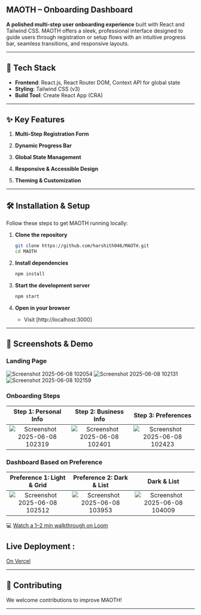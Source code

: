 ## MAOTH – Onboarding Dashboard

**A polished multi-step user onboarding experience** built with React and Tailwind CSS. MAOTH offers a sleek, professional interface designed to guide users through registration or setup flows with an intuitive progress bar, seamless transitions, and responsive layouts.

---

## 🚀 Tech Stack

* **Frontend**: React.js, React Router DOM, Context API for global state
* **Styling**: Tailwind CSS (v3)
* **Build Tool**: Create React App (CRA)

---

## ✨ Key Features

1. **Multi-Step Registration Form**

2. **Dynamic Progress Bar**

3. **Global State Management**

4. **Responsive & Accessible Design**

5. **Theming & Customization**

---

## 🛠️ Installation & Setup

Follow these steps to get MAOTH running locally:

1. **Clone the repository**

   ```bash
   git clone https://github.com/harshith046/MAOTH.git
   cd MAOTH
   ```

2. **Install dependencies**

   ```bash
   npm install
   ```

3. **Start the development server**

   ```bash
   npm start
   ```

4. **Open in your browser**

   * Visit [http://localhost:3000]

---

## 📸 Screenshots & Demo

### Landing Page

![Screenshot 2025-06-08 102054](https://github.com/user-attachments/assets/25c170ac-b39d-432d-8385-2f169cefa1f1)
![Screenshot 2025-06-08 102131](https://github.com/user-attachments/assets/4a828172-b43d-4cf5-8615-49fbf843bf9f)
![Screenshot 2025-06-08 102159](https://github.com/user-attachments/assets/05b56640-a17b-4952-97f3-857ca562b709)


### Onboarding Steps

|       Step 1: Personal Info       |        Step 2: Business Info      |        Step 3: Preferences        |
| :-------------------------------: | :-------------------------------: | :-------------------------------: |
| ![Screenshot 2025-06-08 102319](https://github.com/user-attachments/assets/b8c69978-575d-40c1-816b-bac4a0795b21) | ![Screenshot 2025-06-08 102401](https://github.com/user-attachments/assets/1c8f3adc-0071-4ce1-8e89-29218fbc9eb7)| ![Screenshot 2025-06-08 102423](https://github.com/user-attachments/assets/1960d3e4-c0a6-473b-9fa8-e7aef0c06ad9)|

### Dashboard Based on Preference

|       Preference 1: Light & Grid       |        Preference 2: Dark & List     |      Dark & List      |
| :-------------------------------: | :-------------------------------: | :-------------------------------: |
| ![Screenshot 2025-06-08 102512](https://github.com/user-attachments/assets/cd9a3163-a845-4055-a359-82e693c62ba3)| ![Screenshot 2025-06-08 103953](https://github.com/user-attachments/assets/2a70c2e1-9748-466a-981e-9fec2935b3b2) | ![Screenshot 2025-06-08 104009](https://github.com/user-attachments/assets/f8e40b90-2f13-4da5-bb98-696a006294b1)



💻 [Watch a 1–2 min walkthrough on Loom](https://www.loom.com/share/8404d3ec43234e1aa9bd76e127bf1f67?sid=b1dc1ab9-d645-49ba-bc5a-3e5366e910be)


## Live Deployment : 

[On Vercel](https://maoth.vercel.app/)

---

## 🤝 Contributing

We welcome contributions to improve MAOTH!

---
